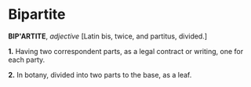 # Bipartite

**BIP'ARTITE**, _adjective_ \[Latin bis, twice, and partitus, divided.\]

**1.** Having two correspondent parts, as a legal contract or writing, one for each party.

**2.** In botany, divided into two parts to the base, as a leaf.